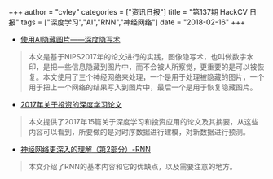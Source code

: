 +++
author = "cvley"
categories = ["资讯日报"]
title = "第137期 HackCV 日报"
tags = ["深度学习","AI","RNN","神经网络"]
date = "2018-02-16"
+++

- [使用AI隐藏图片——深度隐写术](https://buzzrobot.com/hiding-images-using-ai-deep-steganography-b7726bd58b06?from=hackcv&hmsr=hackcv.com&utm_medium=hackcv.com&utm_source=hackcv.com)

> 本文是基于NIPS2017年的论文进行的实践，图像隐写术，也叫做数字水印，是把一些信息隐藏到图片中，而不会被人所察觉，更重要的是可以被恢复。本文使用了三个神经网络来处理，一个是用于处理被隐藏的图片，一个用于把上一个网络的结果写入到图片中，最后一个是用于恢复隐藏图片。

- [2017年关于投资的深度学习论文](https://itnext.io/2017s-deep-learning-papers-on-investing-7489e8f59487?from=hackcv&hmsr=hackcv.com&utm_medium=hackcv.com&utm_source=hackcv.com)

> 本文提供了2017年15篇关于深度学习和投资应用的论文及其摘要，从这些内容可以看到，所要做的是对时序数据进行建模，对新数据进行预测。

- [神经网络更深入的理解（第2部分）-RNN](https://becominghuman.ai/a-deeper-understanding-of-nnets-part-2-rnns-b32240998fa9?from=hackcv&hmsr=hackcv.com&utm_medium=hackcv.com&utm_source=hackcv.com)

> 本文介绍了RNN的基本内容和它的优缺点，以及需要注意的地方。

